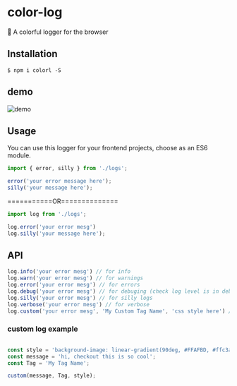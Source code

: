 # color-log

🌈 A colorful logger for the browser

## Installation

```
$ npm i colorl -S
```

## demo

![demo](https://ibb.co/GfDYR7Z)

## Usage

You can use this logger for your frontend projects, choose as an ES6 module.

```js
import { error, silly } from './logs';

error('your error message here');
silly('your message here');

```
===========OR==============

```js
import log from './logs';

log.error('your error mesg')
log.silly('your message here');

```

## API

```js
log.info('your error mesg') // for info
log.warn('your error mesg') // for warnings
log.error('your error mesg') // for errors
log.debug('your error mesg') // for debuging (check log level is in debug or all in the browser)
log.silly('your error mesg') // for silly logs
log.verbose('your error mesg') // for verbose 
log.custom('your error mesg', 'My Custom Tag Name', 'css style here') // for custom log which can also take css style for custom style
```

### custom log example
```js

const style = 'background-image: linear-gradient(90deg, #FFAFBD, #ffc3a0); padding: 5px; color: #fff; border-radius: 8px';
const message = 'hi, checkout this is so cool';
const Tag = 'My Tag Name';

custom(message, Tag, style);

```
